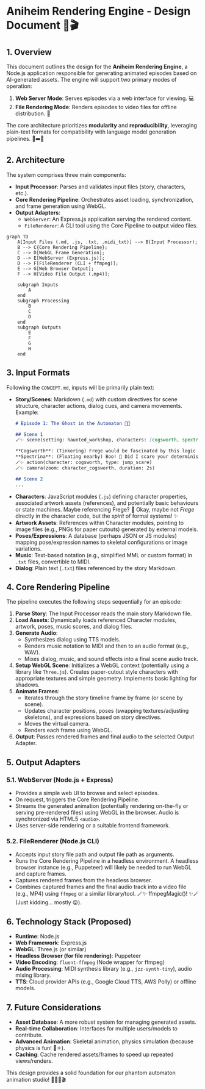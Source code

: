# Aniheim Rendering Engine - Design Document 👻🎬

## 1. Overview

This document outlines the design for the **Aniheim Rendering Engine**, a Node.js application responsible for generating animated episodes based on AI-generated assets. The engine will support two primary modes of operation:

1.  **Web Server Mode**: Serves episodes via a web interface for viewing. 💻
2.  **File Rendering Mode**: Renders episodes to video files for offline distribution. 💾

The core architecture prioritizes **modularity** and **reproducibility**, leveraging plain-text formats for compatibility with language model generation pipelines. 📜➡️🤖

## 2. Architecture

The system comprises three main components:

*   **Input Processor**: Parses and validates input files (story, characters, etc.).
*   **Core Rendering Pipeline**: Orchestrates asset loading, synchronization, and frame generation using WebGL.
*   **Output Adapters**:
    *   `WebServer`: An Express.js application serving the rendered content.
    *   `FileRenderer`: A CLI tool using the Core Pipeline to output video files.

```mermaid
graph TD
    A[Input Files (.md, .js, .txt, .midi_txt)] --> B(Input Processor);
    B --> C{Core Rendering Pipeline};
    C --> D[WebGL Frame Generation];
    D --> E[WebServer (Express.js)];
    D --> F[FileRenderer (CLI + ffmpeg)];
    E --> G[Web Browser Output];
    F --> H[Video File Output (.mp4)];

    subgraph Inputs
        A
    end
    subgraph Processing
        B
        C
        D
    end
    subgraph Outputs
        E
        F
        G
        H
    end
```

## 3. Input Formats

Following the `CONCEPT.md`, inputs will be primarily plain text:

*   **Story/Scenes**: Markdown (`.md`) with custom directives for scene structure, character actions, dialog cues, and camera movements. Example:
    ```markdown
    # Episode 1: The Ghost in the Automaton 👻🤖

    ## Scene 1
    🪄✨ scene(setting: haunted_workshop, characters: [cogsworth, spectrina])

    **Cogsworth**: (Tinkering) Frege would be fascinated by this logic gate! ⚙️
    **Spectrina**: (Floating nearby) Boo! 👻 Did I scare your deterministic state?
    🪄✨ action(character: cogsworth, type: jump_scare)
    🪄✨ camera(zoom: character_cogsworth, duration: 2s)

    ## Scene 2
    ...
    ```
*   **Characters**: JavaScript modules (`.js`) defining character properties, associated artwork assets (references), and potentially basic behaviours or state machines. Maybe referencing Frege? 🤔 Okay, maybe not *Frege* directly in the character code, but the *spirit* of formal systems! ✨
*   **Artwork Assets**: References within Character modules, pointing to image files (e.g., PNGs for paper cutouts) generated by external models.
*   **Poses/Expressions**: A database (perhaps JSON or JS modules) mapping pose/expression names to skeletal configurations or image variations.
*   **Music**: Text-based notation (e.g., simplified MML or custom format) in `.txt` files, convertible to MIDI.
*   **Dialog**: Plain text (`.txt`) files referenced by the story Markdown.

## 4. Core Rendering Pipeline

The pipeline executes the following steps sequentially for an episode:

1.  **Parse Story**: The Input Processor reads the main story Markdown file.
2.  **Load Assets**: Dynamically loads referenced Character modules, artwork, poses, music scores, and dialog files.
3.  **Generate Audio**:
    *   Synthesizes dialog using TTS models.
    *   Renders music notation to MIDI and then to an audio format (e.g., WAV).
    *   Mixes dialog, music, and sound effects into a final scene audio track.
4.  **Setup WebGL Scene**: Initializes a WebGL context (potentially using a library like `Three.js`). Creates paper-cutout style characters with appropriate textures and simple geometry. Implements basic lighting for shadows.
5.  **Animate Frames**:
    *   Iterates through the story timeline frame by frame (or scene by scene).
    *   Updates character positions, poses (swapping textures/adjusting skeletons), and expressions based on story directives.
    *   Moves the virtual camera.
    *   Renders each frame using WebGL.
6.  **Output**: Passes rendered frames and final audio to the selected Output Adapter.

## 5. Output Adapters

### 5.1. WebServer (Node.js + Express)

*   Provides a simple web UI to browse and select episodes.
*   On request, triggers the Core Rendering Pipeline.
*   Streams the generated animation (potentially rendering on-the-fly or serving pre-rendered files) using WebGL in the browser. Audio is synchronized via HTML5 `<audio>`.
*   Uses server-side rendering or a suitable frontend framework.

### 5.2. FileRenderer (Node.js CLI)

*   Accepts input story file path and output file path as arguments.
*   Runs the Core Rendering Pipeline in a headless environment. A headless browser instance (e.g., Puppeteer) will likely be needed to run WebGL and capture frames.
*   Captures rendered frames from the headless browser.
*   Combines captured frames and the final audio track into a video file (e.g., MP4) using `ffmpeg` or a similar library/tool. 🪄✨ ffmpegMagic()! ✨🪄 (Just kidding... mostly 😜).

## 6. Technology Stack (Proposed)

*   **Runtime**: Node.js
*   **Web Framework**: Express.js
*   **WebGL**: Three.js (or similar)
*   **Headless Browser (for file rendering)**: Puppeteer
*   **Video Encoding**: `fluent-ffmpeg` (Node wrapper for ffmpeg)
*   **Audio Processing**: MIDI synthesis library (e.g., `jzz-synth-tiny`), audio mixing library.
*   **TTS**: Cloud provider APIs (e.g., Google Cloud TTS, AWS Polly) or offline models.

## 7. Future Considerations

*   **Asset Database**: A more robust system for managing generated assets.
*   **Real-time Collaboration**: Interfaces for multiple users/models to contribute.
*   **Advanced Animation**: Skeletal animation, physics simulation (because physics is fun! 👻⚛️).
*   **Caching**: Cache rendered assets/frames to speed up repeated views/renders.

This design provides a solid foundation for our phantom automaton animation studio! 🧛‍♂️🤖🎬